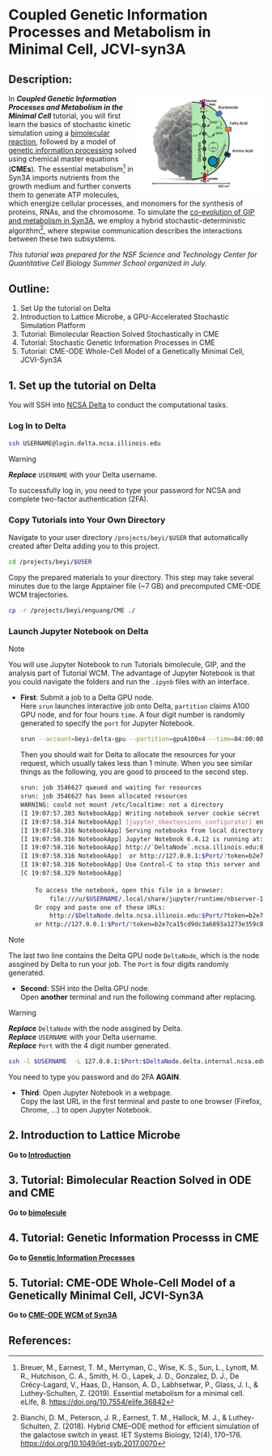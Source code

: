 # Coupled Genetic Information Processes and Metabolism in Minimal Cell, JCVI-syn3A

## Description:

<img align="right" width="250" src="./figs/figs_WCM/syn3A.png">

In ***Coupled Genetic Information Processes and Metabolism in the Minimal Cell*** tutorial, you will first learn the basics of stochastic kinetic simulation using a [bimolecular reaction](bimolecule/), followed by a model of [genetic information processing](GIP/) solved using chemical master equations (**CMEs**). The essential metabolism[^breuer_metabolism] in Syn3A imports nutrients from the growth medium and further converts them to generate ATP molecules, which energize cellular processes, and monomers for the synthesis of proteins, RNAs, and the chromosome. To simulate the [co-evolution of GIP and metabolism in Syn3A](WCM/), we employ a hybrid stochastic-deterministic algorithm[^bianchi_CMEODE], where stepwise communication describes the interactions between these two subsystems.

*This tutorial was prepared for the NSF Science and Technology Center for Quantitative Cell Biology Summer School organized in July.*

## Outline:

1. Set Up the tutorial on Delta  
2. Introduction to Lattice Microbe, a GPU-Accelerated Stochastic Simulation Platform  
3. Tutorial: Bimolecular Reaction Solved Stochastically in CME  
4. Tutorial: Stochastic Genetic Information Processes in CME  
5. Tutorial: CME-ODE Whole-Cell Model of a Genetically Minimal Cell, JCVI-Syn3A  

## 1. Set up the tutorial on Delta

You will SSH into [NCSA Delta](https://docs.ncsa.illinois.edu/systems/delta/en/latest/quick_start.html) to conduct the computational tasks.

### Log In to Delta 

```bash
ssh USERNAME@login.delta.ncsa.illinois.edu
```
> [!WARNING]
> ***Replace*** `USERNAME` with your Delta username. 

To successfully log in, you need to type your password for NCSA and complete two-factor authentication (2FA).

###  Copy Tutorials into Your Own Directory

Navigate to your user directory `/projects/beyi/$USER` that automatically created after Delta adding you to this project.

```bash
cd /projects/beyi/$USER
```

Copy the prepared materials to your directory. This step may take several minutes due to the large Apptainer file (~7 GB) and precomputed CME-ODE WCM trajectories.

```bash
cp -r /projects/beyi/enguang/CME ./
```

### Launch Jupyter Notebook on Delta
>[!NOTE]
>You will use Jupyter Notebook to run Tutorials bimolecule, GIP, and the analysis part of Tutorial WCM. The advantage of Jupyter Notebook is that you could navigate the folders and run the `.ipynb` files with an interface.

- **First**: Submit a job to a Delta GPU node.  
    Here `srun` launches interactive job onto Delta, `partition` claims A100 GPU node, and for four hours `time`. A four digit number is randomly generated to specify the `port` for Jupyter Notebook. 

  ```bash
  srun --account=beyi-delta-gpu --partition=gpuA100x4 --time=04:00:00 --mem=64g --gpus-per-node=1 --tasks-per-node=1 --cpus-per-task=16 --nodes=1 apptainer exec --nv --containall --bind /projects/beyi/$USER/:/workspace /projects/beyi/$USER/CME/summer2025.sif bash -c "source /root/miniconda3/etc/profile.d/conda.sh && conda activate lm_2.5_dev && jupyter notebook /workspace/ --no-browser --port=$((RANDOM%9000+1000)) --ip=0.0.0.0 --allow-root"
  ```  

  Then you should wait for Delta to allocate the resources for your request, which usually takes less than 1 minute. When you see similar things as the following, you are good to proceed to the second step.

  ```bash
  srun: job 3546627 queued and waiting for resources
  srun: job 3546627 has been allocated resources
  WARNING: could not mount /etc/localtime: not a directory
  [I 19:07:57.203 NotebookApp] Writing notebook server cookie secret to /u/$USER/.local/share/jupyter/runtime/notebook_cookie_secret
  [I 19:07:58.314 NotebookApp] [jupyter_nbextensions_configurator] enabled 0.6.3
  [I 19:07:58.316 NotebookApp] Serving notebooks from local directory: /workspace
  [I 19:07:58.316 NotebookApp] Jupyter Notebook 6.4.12 is running at:
  [I 19:07:58.316 NotebookApp] http://`DeltaNode`.ncsa.illinois.edu:8811/?token=b2e7ca15cd9dc3a6893a1273e359c88869225bc29d66c80c
  [I 19:07:58.316 NotebookApp]  or http://127.0.0.1:$Port/?token=b2e7ca15cd9dc3a6893a1273e359c88869225bc29d66c80c
  [I 19:07:58.316 NotebookApp] Use Control-C to stop this server and shut down all kernels (twice to skip confirmation).
  [C 19:07:58.329 NotebookApp]

      To access the notebook, open this file in a browser:
          file:///u/$USERNAME/.local/share/jupyter/runtime/nbserver-13-open.html
      Or copy and paste one of these URLs:
          http://$DeltaNode.delta.ncsa.illinois.edu:$Port/?token=b2e7ca15cd9dc3a6893a1273e359c88869225bc29d66c80c
      or http://127.0.0.1:$Port/?token=b2e7ca15cd9dc3a6893a1273e359c88869225bc29d66c80c
  ```
>[!NOTE]
> The last two line contains the Delta GPU node `DeltaNode`, which is the node assgined by Delta to run your job. The `Port` is four digits randomly generated.

- **Second**: SSH into the Delta GPU node.  
  Open **another** terminal and run the following command after replacing.
>[!WARNING]
>***Replace*** `DeltaNode` with the node assgined by Delta.    
>***Replace*** `USERNAME` with your Delta username.   
>***Replace*** `Port` with the 4 digit number generated.

  ```bash
  ssh -l $USERNAME  -L 127.0.0.1:$Port:$DeltaNode.delta.internal.ncsa.edu:$Port dt-login.delta.ncsa.illinois.edu
  ```
  You need to type you password and do 2FA **AGAIN**.


- **Third**: Open Jupyter Notebook in a webpage.   
  Copy the last URL in the first terminal and paste to one browser (Firefox, Chrome, ...) to open Jupyter Notebook.

## 2. Introduction to Lattice Microbe

**Go to [Introduction](introduction/)**

## 3. Tutorial: Bimolecular Reaction Solved in ODE and CME

**Go to [bimolecule](bimolecule/)**

## 4. Tutorial: Genetic Information Processs in CME

**Go to [Genetic Information Processes](GIP/)**

## 5. Tutorial: CME-ODE Whole-Cell Model of a Genetically Minimal Cell, JCVI-Syn3A

**Go to [CME-ODE WCM of Syn3A](WCM/)**

## References:
[^breuer_metabolism]: Breuer, M., Earnest, T. M., Merryman, C., Wise, K. S., Sun, L., Lynott, M. R., Hutchison, C. A., Smith, H. O., Lapek, J. D., Gonzalez, D. J., De Crécy-Lagard, V., Haas, D., Hanson, A. D., Labhsetwar, P., Glass, J. I., & Luthey-Schulten, Z. (2019). Essential metabolism for a minimal cell. eLife, 8. https://doi.org/10.7554/elife.36842

[^bianchi_CMEODE]: Bianchi, D. M., Peterson, J. R., Earnest, T. M., Hallock, M. J., & Luthey‐Schulten, Z. (2018). Hybrid CME–ODE method for efficient simulation of the galactose switch in yeast. IET Systems Biology, 12(4), 170–176. https://doi.org/10.1049/iet-syb.2017.0070
